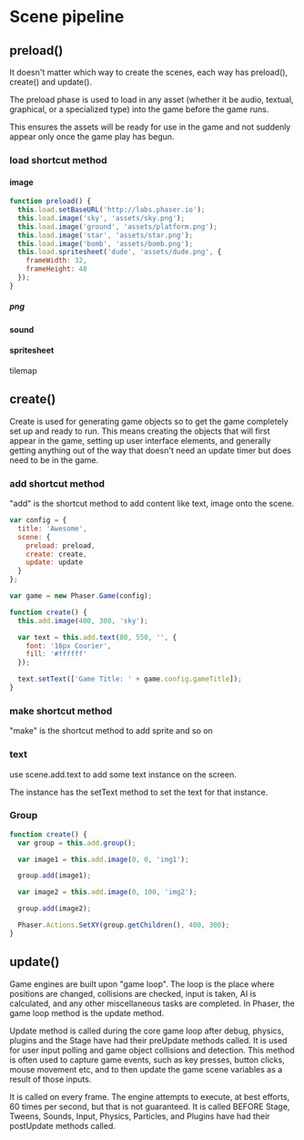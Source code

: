 # Scene pipeline

## preload()

It doesn't matter which way to create the scenes, each way has preload(), create() and update().

The preload phase is used to load in any asset (whether it be audio, textual, graphical, or a specialized type) into the game before the game runs.

This ensures the assets will be ready for use in the game and not suddenly appear only once the game play has begun.

### load shortcut method

#### image

```js
function preload() {
  this.load.setBaseURL('http://labs.phaser.io');
  this.load.image('sky', 'assets/sky.png');
  this.load.image('ground', 'assets/platform.png');
  this.load.image('star', 'assets/star.png');
  this.load.image('bomb', 'assets/bomb.png');
  this.load.spritesheet('dude', 'assets/dude.png', {
    frameWidth: 32,
    frameHeight: 48
  });
}
```

##### png

#### sound

#### spritesheet

tilemap

## create()

Create is used for generating game objects so to get the game completely set up and ready to run. This means creating the objects that will first appear in the game, setting up user interface elements, and generally getting anything out of the way that doesn't need an update timer but does need to be in the game.

### add shortcut method

"add" is the shortcut method to add content like text, image onto the scene.

```js
var config = {
  title: 'Awesome',
  scene: {
    preload: preload,
    create: create,
    update: update
  }
};

var game = new Phaser.Game(config);

function create() {
  this.add.image(400, 300, 'sky');

  var text = this.add.text(80, 550, '', {
    font: '16px Courier',
    fill: '#ffffff'
  });

  text.setText(['Game Title: ' + game.config.gameTitle]);
}
```

### make shortcut method

"make" is the shortcut method to add sprite and so on

### text

use scene.add.text to add some text instance on the screen.

The instance has the setText method to set the text for that instance.

### Group

```js
function create() {
  var group = this.add.group();

  var image1 = this.add.image(0, 0, 'img1');

  group.add(image1);

  var image2 = this.add.image(0, 100, 'img2');

  group.add(image2);

  Phaser.Actions.SetXY(group.getChildren(), 400, 300);
}
```

## update()

Game engines are built upon "game loop". The loop is the place where positions are changed, collisions are checked, input is taken, AI is
calculated, and any other miscellaneous tasks are completed. In Phaser, the game loop method is the update method.

Update method is called during the core game loop after debug, physics, plugins and the Stage have had their preUpdate methods called. It is used for user input polling and game object collisions and detection. This method is often used to capture game events, such as key presses, button clicks, mouse movement etc, and to then update the game scene variables as a result of those inputs.

It is called on every frame. The engine attempts to execute, at best efforts, 60 times per second, but that is not guaranteed. It is called BEFORE Stage, Tweens, Sounds, Input, Physics, Particles, and Plugins have had their postUpdate methods called.
